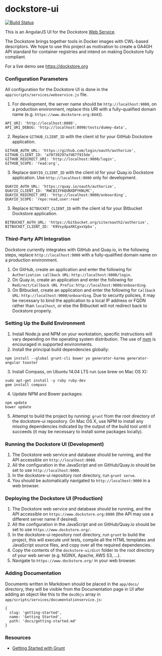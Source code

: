 # dockstore-ui
[![Build Status](https://travis-ci.org/ga4gh/dockstore-ui.svg?branch=develop)](https://travis-ci.org/CancerCollaboratory/dockstore-ui)

This is an AngularJS UI for the Dockstore [Web Service](https://github.com/ga4gh/dockstore).

The Dockstore brings together tools in Docker images with CWL-based descriptors.  We hope to use this project as motivation to create a GA4GH API standard for container registries and intend on making Dockstore fully compliant.

For a live demo see https://dockstore.org

### Configuration Parameters
All configuration for the Dockstore UI is done in the `app/scripts/services/webservice.js` file.

1. For development, the server name should be `http://localhost:9000`, on a production environment, replace this URI with a fully-qualified domain name (e.g. `https://www.dockstore.org:8443`).
  ```
  API_URI: 'http://localhost:8080',
  API_URI_DEBUG: 'http://localhost:8090/tests/dummy-data',
  ```

2. Replace `GITHUB_CLIENT_ID` with the client id for your GitHub Dockstore application.
  ```
  GITHUB_AUTH_URL: 'https://github.com/login/oauth/authorize',
  GITHUB_CLIENT_ID: 'a70739297a7d67f915de',
  GITHUB_REDIRECT_URI: 'http://localhost:9000/login',
  GITHUB_SCOPE: 'read:org',
  ```

3. Replace `QUAYIO_CLIENT_ID` with the client id for your Quay.io Dockstore application. Use `http://localhost:9000` only for development.
  ```
  QUAYIO_AUTH_URL: 'https://quay.io/oauth/authorize',
  QUAYIO_CLIENT_ID: 'RWCBI3Y6QUNXDPYKNLMC',
  QUAYIO_REDIRECT_URI: 'http://localhost:9000/onboarding',
  QUAYIO_SCOPE: 'repo:read,user:read'
  ```

3. Replace `BITBUCKET_CLIENT_ID` with the client id for your Bitbucket Dockstore application.
  ```
  BITBUCKET_AUTH_URL: 'https://bitbucket.org/site/oauth2/authorize',
  BITBUCKET_CLIENT_ID: 'K9VxydpaXKCgxxVpbx',
  ```

### Third-Party API Integration
Dockstore currently integrates with GitHub and Quay.io, in the following steps, replace `http://localhost:9000` with a fully-qualified domain name on a production environment.

1. On GitHub, create an application and enter the following for `Authorization callback URL`: `http://localhost:9000/login`.
2. On Quay.io, create an application and enter the following for `Redirect/Callback URL Prefix`: `http://localhost:9000/onboarding`.
3. On Bitbucket, create an application and enter the following for `Callback URL`: `http://localhost:9000/onboarding`. Due to security policies, it may be necessary to bind the application to a local IP address or FQDN rather than `localhost`, or else the Bitbucket will not redirect back to Dockstore properly.

### Setting Up the Build Environment
1. Install Node.js and NPM on your workstation, specific instructions will vary depending on the operating system distribution. The use of [nvm](https://github.com/creationix/nvm) is encouraged in supported environments.
2. Install the principal build dependencies globally:
  ```
  npm install --global grunt-cli bower yo generator-karma generator-angular toaster
  ```

3. Install Compass, on Ubuntu 14.04 LTS run (use brew on Mac OS X):
  ```
  sudo apt-get install -y ruby ruby-dev
  gem install compass
  ```

4. Update NPM and Bower packages:
  ```
  npm update
  bower update
  ```

5. Attempt to build the project by running: `grunt` from the root directory of the dockstore-ui repository. On Mac OS X, use NPM to install any missing dependencies indicated by the output of the build tool until it succeeds (it may be necessary to install some packages locally).

### Running the Dockstore UI (Development)
1. The Dockstore web service and database should be running, and the API accessible on `http://localhost:8080`.
2. All the configuration in the JavaScript and on GitHub/Quay.io should be set to use `http://localhost:9000`.
3. In the dockstore-ui repository root directory, run `grunt serve`.
4. You should be automatically navigated to `http://localhost:9000` in a web browser.

### Deploying the Dockstore UI (Production)
1. The Dockstore web service and database should be running, and the API accessible on `https://www.dockstore.org:8080` (the API may use a different server name if desired).
2. All the configuration in the JavaScript and on GitHub/Quay.io should be set to use `https://www.dockstore.org/`.
3. In the dockstore-ui repository root directory, run `grunt` to build the project, this will execute unit tests, compile all the HTML templates and JavaScript source files, and copy over all the required dependencies.
4. Copy the contents of the `dockstore-ui/dist` folder to the root directory of your web server (e.g. NGINX, Apache, AWS S3, ...).
5. Navigate to `https://www.dockstore.org/` in your web browser.

### Adding Documentation
Documents written in Markdown should be placed in the `app/docs/` directory, they will be visible from the Documentation page in UI after adding an object like this to the `docObjs` array in `app/scripts/services/documentationservice.js`:
```
{
  slug: 'getting-started',
  name: 'Getting Started',
  path: 'docs/getting-started.md'
}
```

### Resources
+ [Getting Started with Grunt](http://blog.teamtreehouse.com/getting-started-with-grunt)
